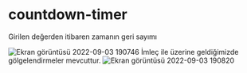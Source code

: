 # countdown-timer
 Girilen değerden itibaren zamanın geri sayımı
 
![Ekran görüntüsü 2022-09-03 190746](https://user-images.githubusercontent.com/57269026/188279077-882b52c4-530f-4846-9d7e-e6f7e4c41360.png)
İmleç ile üzerine geldiğimizde gölgelendirmeler mevcuttur.
![Ekran görüntüsü 2022-09-03 190820](https://user-images.githubusercontent.com/57269026/188279094-9ef8a64c-b856-4f4f-835f-a0ac1bda2fe8.png)
